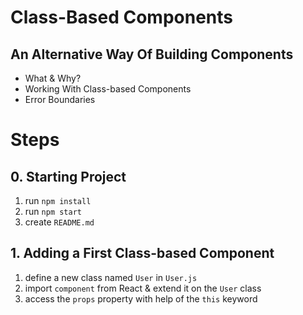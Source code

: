 # Class-Based Components

## An Alternative Way Of Building Components

- What & Why?
- Working With Class-based Components
- Error Boundaries

# Steps

## 0. Starting Project

1. run `npm install`
2. run `npm start`
3. create `README.md`

## 1. Adding a First Class-based Component

1. define a new class named `User` in `User.js`
2. import `component` from React & extend it on the `User` class
3. access the `props` property with help of the `this` keyword
